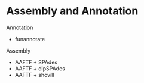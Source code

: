 # Assembly and Annotation

Annotation
 - funannotate

Assembly
 - AAFTF + SPAdes 
 - AAFTF + dipSPAdes 
 - AAFTF + shovill
